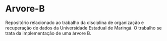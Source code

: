 # Arvore-B

  Repositório relacionado ao trabalho da disciplina de organização e recuperação de dados da Universidade Estadual de Maringá.
  O trabalho se trata da implementação de uma árvore B.
